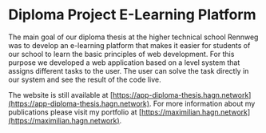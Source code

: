 # Diploma Project E-Learning Platform

The main goal of our diploma thesis at the higher technical school Rennweg was to develop an e-learning platform that makes it easier for students of our school to learn the basic principles of web development. For this purpose we developed a web application based on a level system that assigns different tasks to the user. The user can solve the task directly in our system and see the result of the code live. 

The website is still available at [https://app-diploma-thesis.hagn.network](https://app-diploma-thesis.hagn.network).
For more information about my publications please visit my portfolio at [https://maximilian.hagn.network](https://maximilian.hagn.network).
